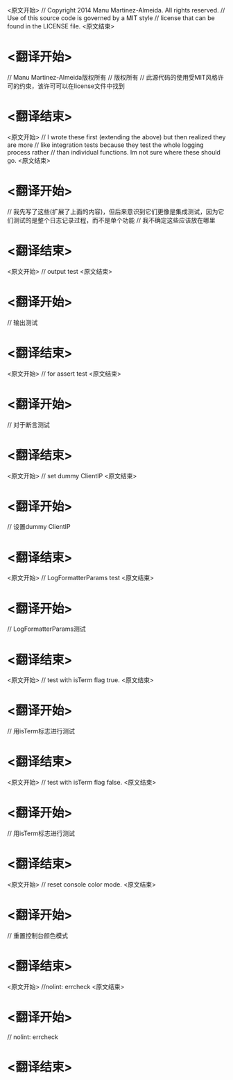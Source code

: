 
<原文开始>
// Copyright 2014 Manu Martinez-Almeida. All rights reserved.
// Use of this source code is governed by a MIT style
// license that can be found in the LICENSE file.
<原文结束>

# <翻译开始>
// Manu Martinez-Almeida版权所有
// 版权所有
// 此源代码的使用受MIT风格许可的约束，该许可可以在license文件中找到
# <翻译结束>


<原文开始>
	// I wrote these first (extending the above) but then realized they are more
	// like integration tests because they test the whole logging process rather
	// than individual functions.  Im not sure where these should go.
<原文结束>

# <翻译开始>
// 我先写了这些(扩展了上面的内容)，但后来意识到它们更像是集成测试，因为它们测试的是整个日志记录过程，而不是单个功能
// 我不确定这些应该放在哪里
# <翻译结束>


<原文开始>
	// output test
<原文结束>

# <翻译开始>
// 输出测试
# <翻译结束>


<原文开始>
			// for assert test
<原文结束>

# <翻译开始>
// 对于断言测试
# <翻译结束>


<原文开始>
		// set dummy ClientIP
<原文结束>

# <翻译开始>
// 设置dummy ClientIP
# <翻译结束>


<原文开始>
	// LogFormatterParams test
<原文结束>

# <翻译开始>
// LogFormatterParams测试
# <翻译结束>


<原文开始>
	// test with isTerm flag true.
<原文结束>

# <翻译开始>
// 用isTerm标志进行测试
# <翻译结束>


<原文开始>
	// test with isTerm flag false.
<原文结束>

# <翻译开始>
// 用isTerm标志进行测试
# <翻译结束>


<原文开始>
	// reset console color mode.
<原文结束>

# <翻译开始>
// 重置控制台颜色模式
# <翻译结束>


<原文开始>
//nolint: errcheck
<原文结束>

# <翻译开始>
// nolint: errcheck
# <翻译结束>

